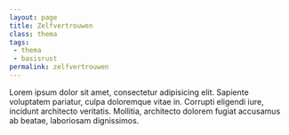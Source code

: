 ```yaml
---
layout: page
title: Zelfvertrouwen
class: thema
tags:
 - thema
 - basisrust
permalink: zelfvertrouwen
---
```

Lorem ipsum dolor sit amet, consectetur adipisicing elit. Sapiente voluptatem pariatur, culpa doloremque vitae in. Corrupti eligendi iure, incidunt architecto veritatis. Mollitia, architecto dolorem fugiat accusamus ab beatae, laboriosam dignissimos.
